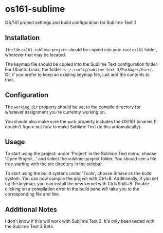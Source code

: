 os161-sublime
=============

OS/161 project settings and build configuration for Sublime Text 3

Installation
------------

The file `os161.sublime-project` should be copied into your root `os161` folder, wherever that may be located.

The keymap file should be copied into the Sublime Text configuration folder. For Ubuntu Linux, the folder is `~/.config/sublime-text-3/Packages/User/`. Or, if you prefer to keep an existing keymap file, just add the contents to that.

Configuration
-------------

The `working_dir` property should be set to the compile directory for whatever assignment you're currently working on.

You should also make sure the `path` property includes the OS/161 binaries (I couldn't figure out how to make Sublime Text do this automatically).

Usage
-----

To start using the project: under 'Project' in the Sublime Text menu, choose 'Open Project...' and select the sublime-project folder. You should see a file tree starting with the src directory in the sidebar.

To start using the build system: under 'Tools', choose Bmake as the build system. You can now compile the project with Ctrl+B. Additionally, if you set up the keymap, you can install the new kernel with Ctrl+Shift+B. Double-clicking on a compilation error in the build pane will take you to the corresponding file and line.

Additional Notes
----------------

I don't know if this will work with Sublime Text 2. It's only been tested with the Sublime Text 3 Beta.
